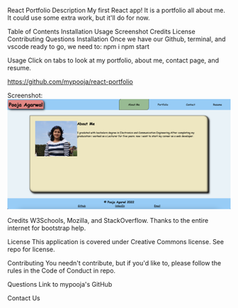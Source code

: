 React Portfolio
Description
My first React app! It is a portfolio all about me. It could use some extra work, but it'll do for now.

Table of Contents
Installation
Usage
Screenshot
Credits
License
Contributing
Questions
Installation
Once we have our Github, terminal, and vscode ready to go, we need to: npm i npm start

Usage
Click on tabs to look at my portfolio, about me, contact page, and resume.

https://github.com/mypooja/react-portfolio

Screenshot:
![ScreenShot of the project](./src/images/profile-snapshot.png)


Credits
 W3Schools, Mozilla, and StackOverflow. Thanks to the entire internet for bootstrap help.

License
This application is covered under Creative Commons license. See repo for license.

Contributing
You needn't contribute, but if you'd like to, please follow the rules in the Code of Conduct in repo.

Questions
Link to mypooja's GitHub

Contact Us